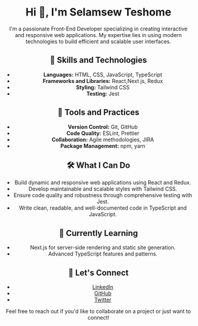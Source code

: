 <div style="" align="center">
  
 <img align="center" src="https://cdn.dribbble.com/users/2317423/screenshots/16236652/media/b13b4a376ff810e7f35a720e6cbd6299.jpg?resize=400x0" alt="" />
<h1 align="center">Hi 👋, I'm Selamsew Teshome</h1>

I'm a passionate Front-End Developer specializing in creating interactive and responsive web applications. My expertise lies in using modern technologies to build efficient and scalable user interfaces.

## 🚀 Skills and Technologies

- **Languages:** HTML, CSS, JavaScript, TypeScript
- **Frameworks and Libraries:** React,Next js, Redux
- **Styling:** Tailwind CSS
- **Testing:** Jest

## 🔧 Tools and Practices

- **Version Control:** Git, GitHub
- **Code Quality:** ESLint, Prettier
- **Collaboration:** Agile methodologies, JIRA
- **Package Management:** npm, yarn

## 🛠️ What I Can Do

- Build dynamic and responsive web applications using React and Redux.
- Develop maintainable and scalable styles with Tailwind CSS.
- Ensure code quality and robustness through comprehensive testing with Jest.
- Write clean, readable, and well-documented code in TypeScript and JavaScript.

## 🌱 Currently Learning

- Next.js for server-side rendering and static site generation.
- Advanced TypeScript features and patterns.

## 💬 Let's Connect

- [LinkedIn](your-linkedin-profile-url)
- [GitHub](your-github-profile-url)
- [Twitter](your-twitter-profile-url)

Feel free to reach out if you'd like to collaborate on a project or just want to connect!



</div> 
